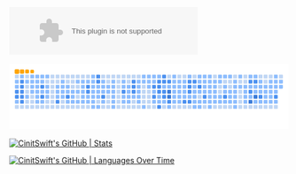 <embed src="//music.163.com/style/swf/widget.swf?sid=1360122230&type=2&auto=1&width=320&height=66" width="340" height="86"  allowNetworking="all"></embed>

![snake](./img/snake.gif)

[![CinitSwift's GitHub | Stats](https://stats.quine.sh/CinitSwift/github?theme=light)](https://quine.sh?utm_source=widgets&utm_campaign=CinitSwift)

[![CinitSwift's GitHub | Languages Over Time](https://stats.quine.sh/CinitSwift/languages-over-time?theme=light)](https://quine.sh?utm_source=widgets&utm_campaign=CinitSwift)